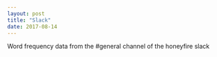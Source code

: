 ```yaml
---
layout: post
title: "Slack"
date: 2017-08-14
---
```

<script src="http://d3js.org/d3.v3.min.js"></script>
<script src="../../../../js/d3.layout.cloud.js"></script>

Word frequency data from the #general channel of the honeyfire slack

<div id="vis" style="display: flex;justify-content: center;"></div>

<script type="text/javascript">
// https://stackoverflow.com/questions/26881137/create-dynamic-word-cloud-using-d3-js
	var svg_width = 800,
		svg_height = 600;
	var margin = { top: 50, right: 50, bottom: 50, left: 50};
	var chart_width = svg_width - margin.left - margin.right,
		chart_height = svg_height - margin.top - margin.bottom;

	var words = {};

	var color_scale = d3.scale.category20();

	d3.json("../../../../data/slack_data/cleaned_data.json", function(error, data) {
		if (error) throw error;
		var w;
		var avoid;
		data.messages.forEach(function(m) {
			// if (m.type === "message" && m.text) {
				// var list = m.text.split(" ");
				// for (var i = 0; i<list.length; i++) {
					w = m.word.toLowerCase();
					if (w === "i") w = "I";
					// avoid = w.substring(0,3)
					// if (avoid[0] !== "<" && avoid !== "```") {
						words[w] = words.hasOwnProperty(w) ? words[w] + 1: 1;
					// }
				// }
			// }
		});

		var word_data = []

		for (let k of Object.keys(words)) {
			word_data.push({
				text: k,
				size: words[k]
			});
		}

		d3.layout.cloud()
			.size([chart_width,chart_height])
			.rotate(0)//function() { return ~~(Math.random() * 2) * 90; })
			.words(word_data)
			.padding(4)
			.fontSize(function(d) {return d.size*3; })
			.on("end", draw)
			.start();


		function draw (data) {
			d3.select("#vis").append("svg")
				.attr("width", svg_width)
				.attr("height", svg_height)
				.append("g")
				.attr("transform", "translate("+(svg_width/2)+","+(svg_height/2)+")")
				.selectAll("text")
				.data(data)
				.enter().append("text")
				.style("font-size", function(d) {return d.size+"px";})
				.style("fill", function(d,i){ return color_scale(i);})
				.attr("text-anchor", "middle")
				.attr("transform", function(d) {return "translate("+[d.x,d.y]+")rotate("+d.rotate+")";})
				.text(function(d) {return d.text;});
		}
	});
</script>